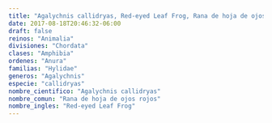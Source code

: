 ```yaml
---
title: "Agalychnis callidryas, Red-eyed Leaf Frog, Rana de hoja de ojos rojos"
date: 2017-08-18T20:46:32-06:00
draft: false
reinos: "Animalia"
divisiones: "Chordata"
clases: "Amphibia"
ordenes: "Anura"
familias: "Hylidae"
generos: "Agalychnis"
especie: "callidryas"
nombre_cientifico: "Agalychnis callidryas"
nombre_comun: "Rana de hoja de ojos rojos"
nombre_ingles: "Red-eyed Leaf Frog"
---
```

